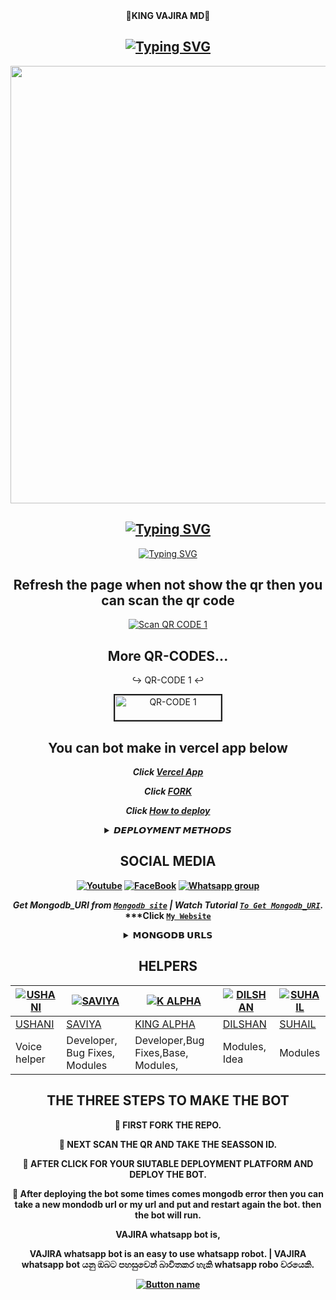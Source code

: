 <div align="center">
  👑<b>KING VAJIRA MD</b>👑</b>

  
<div align="center">
</p>


## [![Typing SVG](https://readme-typing-svg.herokuapp.com?font=Rockstar-ExtraBold&color=F00&lines=HELLO+IM+KING+VAJIRA+WHATSAPP+BOT)](https://git.io/typing-svg)

   <p align="center">
<a href="https://github.com/vajirabot1">
    <img src="https://telegra.ph/file/09ab24679fb3a297a8905.jpg"  width="700px">
</a>
	   
## [![Typing SVG](https://readme-typing-svg.herokuapp.com?font=Rockstar-ExtraBold&color=F33A6A&lines=𝐖𝐞𝐥𝐜𝐨𝐦𝐞+𝐓𝐨+𝙆𝙄𝙉𝙂╺+𝙑𝘼𝙅𝙄𝙍𝘼+-+𝗕𝗢𝗧.;𝙿𝙾𝚆𝙴𝚁𝙳+𝙱𝚈:+𝙺𝙸𝙽𝙶+𝚅𝙰𝙹𝙸𝚁𝙰+𝚃𝙴𝙰𝙼;ℂ𝕣𝕖𝕒𝕥𝕖𝕕+𝕓𝕪:+𝙒𝙈𝙍.𝙑𝘼𝙅𝙄𝙍𝘼;𝐌𝐑:+☬𝔻𝔸ℝ𝕂༒𝕍𝔸𝕁𝕀ℝ𝔸࿐;💕ඉතිං+කොහොමද🙃;😁මොකද+කරන්නෙ🌹)](https://git.io/typing-svg)



  
<div align="center">    
   
 [![Typing SVG](https://readme-typing-svg.herokuapp.com?font=Rockstar-ExtraBold&color=F01&lines=ＣＬＩＣＫ+ＴＯ+ＳＣＡＮ+ＱＲ+ＣＯＤＥ)](https://git.io/typing-svg)

</p>

## Refresh the page when not show the qr then you can scan the qr code

[![Scan QR CODE 1](https://i.imgur.com/ouR5zv8.jpg)](https://vajira-qr-web.vercel.app/)

## More QR-CODES...

↪ QR-CODE 1 ↩

<a href="https://vajirabot1.github.io/OTHER_QR/"><img src="https://i.ibb.co/FWSfNmb/scan-qr-zusyco-btn.png" alt="QR-CODE 1" border="2" width="170" height="40" ></a>


## You can bot make in vercel app below

***Click [Vercel App](https://vajira-code-sgbk.vercel.app/)***

***Click [FORK](https://github.com/vajirabot1/KING-VAJIRA-MD-fork)***

***Click [How to deploy](https://youtu.be/wdHGsVu-rSY?si=RIuut8KF63HrY2S8)***


<b><details><summary>𝘿𝙀𝙋𝙇𝙊𝙔𝙈𝙀𝙉𝙏 𝙈𝙀𝙏𝙃𝙊𝘿𝙎</summary><br>

    
 [![Deploy on Heroku](https://www.herokucdn.com/deploy/button.svg)](https://dashboard.heroku.com/new?template=https://github.com/vajirabot1/KING-VAJIRA-MD)

[![Deploy on Replit](https://repl.it/badge/github/quiec/whatsAlfa)](https://replit.com/github/vajirabot1/KING-VAJIRA-Md)

[![Deploy to Koyeb](https://www.koyeb.com/static/images/deploy/button.svg)](https://app.koyeb.com/apps/deploy?type=git&repository=github.com/vajirabot1/KING-VAJIRA-MD&branch=main&env[SESSION_ID]&env[OWNER_NUMBER]=94766943622&env[MONGODB_URI]&&env[OWNER_NAME]=Vajira&env[KOYEB_API]&env[PREFIX]=.&env[BOTCAHX_API]&env[ALIVE_IMG]=https://telegra.ph/file/0ff686352c51b20af8231.jpg&env[ALIVE_MSJ]=IAmOnline&env[global_url]=instagram.com&env[FAKE_COUNTRY_CODE]=92&env[READ_MESSAGE]=false&env[DISABLE_PM]=false&env[WORKTYPE]=public&env[THEME]=VAJIRA&env[AUTO_STICKER]=false&env[AUTO_VOICE]=false&env[PACK_INFO]=prabath;madeby&name=nithya&env[KOYEB_NAME]=vajira&env[ANTILINK_VALUES]=chat.whatsapp.com&env[PORT]=8000)
    
[![Deploy on Railway](https://railway.app/button.svg)](https://railway.app/template/)
 
    
<a href="https://app.uffizzi.com/projects"><img src="https://telegra.ph/file/e464e609e43eb3dfdc144.png" alt="Deploy on Railway" width="170px"></a>

</details>

## SOCIAL MEDIA

[![Youtube](https://telegra.ph/file/eebe86c26e98ffeae39ea.jpg)](https://youtube.com/@gamingewingyt6216) [![FaceBook](https://telegra.ph/file/7d9dcbcad846a646f09f0.jpg)](https://www.facebook.com/profile.php?id=100078146263566&mibextid=ZbWKwL) [![Whatsapp group](https://telegra.ph/file/99460844d012cad1b7ee4.jpg)](https://chat.whatsapp.com/BvNbfgOzzo77urGqoNjThk)

  ***Get Mongodb_URI from [`Mongodb site`](https://www.mongodb.com/) | Watch Tutorial [`To Get Mongodb_URI`](https://youtube.com/@gamingewingyt6216).***
  ***Click [`My Website`](http://vajira.com/)

<b><details><summary>𝗠𝗢𝗡𝗚𝗢𝗗𝗕 𝗨𝗥𝗟𝗦</summary><br>

 1)     mongodb+srv://connect:connect@cluster0.jadwggo.mongodb.net/?retryWrites=true&w=majority
 
 2)     mongodb+srv://vajirabot1:vajirabot1@cluster0.j0d7xng.mongodb.net/?retryWrites=true&w=majority

 3)     mongodb+srv://Maher-Zubair:SIGMA-MD@zubi.9g6b16y.mongodb.net/?retryWrites=true&w=majority&appName=AtlasApp

 4)     mongodb+srv://Suhail_Md:Suhail_Md@cluster1.0tlyzhm.mongodb.net/?retryWrites=true&w=majority

 5)     mongodb+srv://salmanahmad:s4salmanyt@cluster0.szcj2eo.mongodb.net/?retryWrites=true&w=majority
    
 6)     mongodb://uwrr2obvrb4kbwnrvimy:rbgieh8nfk7EylXCh2D@byg4ii8uzy5rro8bcdfu-mongodb.services.clever-cloud.com:2008/byg4ii8uzy5rro8bcdfu

</details>

## HELPERS
[![USHANI](https://telegra.ph/file/1cacb07896ee14aa5920b.jpg?size=80)](https://github.com/dgxeon) | [![SAVIYA](https://telegra.ph/file/1046fee52c7a14d556793.jpg?size=100)](https://github.com/fantox001) | [![K ALPHA](https://telegra.ph/file/5e0bf1e4f7230ffe9cc37.jpg?size=109)](https://github.com/sampandey001) | [![DILSHAN](https://telegra.ph/file/4f43cf774e634e40129e5.jpg?size=80)](https://github.com/issa2001) | [![SUHAIL](https://telegra.ph/file/3b6537eb342b32de56558.jpg?size=80)](https://github.com/Prince-Mendiratta)
----|----|----|----|----
[USHANI](https://wa.me/94767898887) | [SAVIYA](https://wa.me/+94757309293) | [KING ALPHA](https://wa.me/+94715264791) | [DILSHAN](https://wa.me/94773277849) | [SUHAIL](https://wa.me/919971606684)
Voice helper  | Developer, Bug Fixes, Modules |Developer,Bug Fixes,Base, Modules, | Modules, Idea | Modules

## THE THREE STEPS TO MAKE THE BOT
	
📌 FIRST FORK THE REPO.

📌 NEXT SCAN THE QR AND TAKE THE SEASSON ID.

📌 AFTER CLICK FOR YOUR SIUTABLE DEPLOYMENT PLATFORM AND DEPLOY THE BOT.

📍 After deploying the bot some times comes mongodb error then you can take a new mondodb url or my url and put and restart again the bot. then the bot will run.


VAJIRA whatsapp bot is,

   VAJIRA whatsapp bot is an easy to use whatsapp robot.   |  VAJIRA whatsapp bot යනු ඔබට පහසුවෙන් බාවිතකර හැකි whatsapp robo වරයෙකි.




[![Button name](https://icons8.com/icon/9a46bTk3awwI/youtube)](https://github.com/vajirabot1/DARK-VAJIRA)

